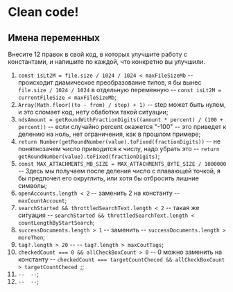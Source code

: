 # Clean code!

## Имена переменных
Внесите 12 правок в свой код, в которых улучшите работу с константами, и напишите по каждой, что конкретно вы улучшили.

 1. `const isLt2M = file.size / 1024 / 1024 < maxFileSizeMb` -- происходит диамическое преобразование типов, я бы вынес `file.size / 1024 / 1024` в отдельную переменную -- `const isLt2M = currentFileSize < maxFileSizeMb`;
 2. `Array(Math.floor((to - from) / step) + 1)` -- step может быть нулем, и это сломает код, нету обаботки такой ситуации;
 3. `ndsAmount = getRoundWithFractionDigits((amount * percent) / (100 + percent))` -- если случайно percent окажется "-100" -- это приведет к делению на ноль, нет ограничения, как в прошлом примере;
 4. `return Number(getRoundNumber(value).toFixed(fractionDigits))` -- не понятнозачем число приводится к числу, надо убрать это -- `return getRoundNumber(value).toFixed(fractionDigits)`;
 5. `const MAX_ATTACHMENTS_MB_SIZE = MAX_ATTACHMENTS_BYTE_SIZE / 1000000` -- Здесь мы получаем после деления число с плавающей точкой, я бы предпочел его округлить, или хотя бы отбросить лишние символы;
 6. `openAccounts.length < 2` -- заменить 2 на константу -- `maxCountAccount`;
 7. `searchStarted && throttledSearchText.length < 2` -- такая же ситуация -- `searchStarted && throttledSearchText.length < countLengthByStartSearch`;
 8. `successDocuments.length > 1` -- заменить -- `successDocuments.length > moreThen`;
 9. `tag?.length > 20` --  -- `tag?.length > maxCoutTags`;
 10. `checkedCount === 0 && allCheckBoxCount > 0` -- 0 можно заменить на константу -- `checkedCount === targetCountCheced && allCheckBoxCount > targetCountCheced `;;
 11. `` --  -- ``;
 12. `` --  -- ``;
